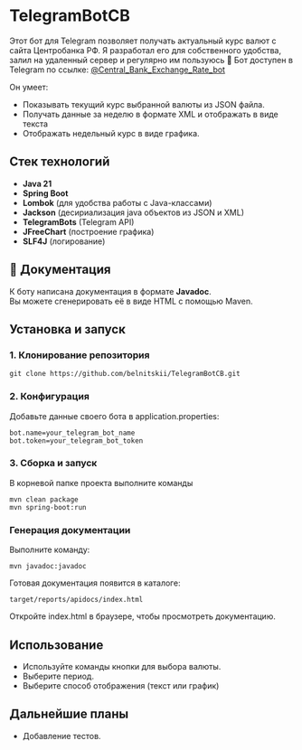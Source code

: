 # TelegramBotCB

Этот бот для Telegram позволяет получать актуальный курс валют с сайта Центробанка РФ. Я разработал его для собственного удобства, залил на удаленный сервер и регулярно им пользуюсь 🙂
Бот доступен в Telegram по ссылке: [@Central_Bank_Exchange_Rate_bot](https://t.me/Central_Bank_Exchange_Rate_bot)

Он умеет:

- Показывать текущий курс выбранной валюты из JSON файла.
- Получать данные за неделю в формате XML и отображать в виде текста
- Отображать недельный курс в виде графика.

## Стек технологий

- **Java 21**
- **Spring Boot**
- **Lombok** (для удобства работы с Java-классами)
- **Jackson** (десириализация java объектов из JSON и XML)
- **TelegramBots** (Telegram API)
- **JFreeChart** (построение графика)
- **SLF4J** (логирование)

## 📌 **Документация**
К боту написана документация в формате **Javadoc**.  
Вы можете сгенерировать её в виде HTML с помощью Maven.

## Установка и запуск

### 1. Клонирование репозитория

```
git clone https://github.com/belnitskii/TelegramBotCB.git
```

### 2. Конфигурация

Добавьте данные своего бота в application.properties:

```
bot.name=your_telegram_bot_name
bot.token=your_telegram_bot_token
```

### 3. Сборка и запуск

В корневой папке проекта выполните команды

```
mvn clean package
mvn spring-boot:run
```

### Генерация документации

Выполните команду:

```
mvn javadoc:javadoc
```

Готовая документация появится в каталоге:

```
target/reports/apidocs/index.html
```

Откройте index.html в браузере, чтобы просмотреть документацию.

## Использование

- Используйте команды кнопки для выбора валюты.
- Выберите период.
- Выберите способ отображения (текст или график)

## Дальнейшие планы

- Добавление тестов.
